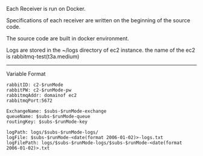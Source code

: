Each Receiver is run on Docker.

Specifications of each receiver are written on the beginning of the source code.

The source code are built in docker environment.

Logs are stored in the ~/logs directory of ec2 instance.
the name of the ec2 is rabbitmq-test(t3a.medium)

---
Variable Format
```
rabbitID: c2-$runMode
rabbitPW: c2-$runMode-pw
rabbitmqAddr: domainof ec2
rabbitmqPort:5672
```
```
ExchangeName: $subs-$runMode-exchange
queueName: $subs-$runMode-queue
routingKey: $subs-$runMode-key
```
```
logPath: logs/$subs-$runMode-logs/
logFile: $subs-$runMode-<date(format 2006-01-02)>-logs.txt
logFilePath: logs/$subs-$runMode-logs/$subs-$runMode-<date(format 2006-01-02)>.txt
```



